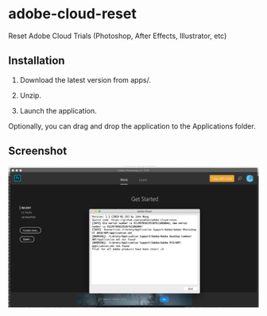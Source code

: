 # adobe-cloud-reset
Reset Adobe Cloud Trials (Photoshop, After Effects, Illustrator, etc)

## Installation

1. Download the latest version from apps/.

2. Unzip.

3. Launch the application.

Optionally, you can drag and drop the application to the Applications folder.

## Screenshot
![Screenshot](screenshot.png)
